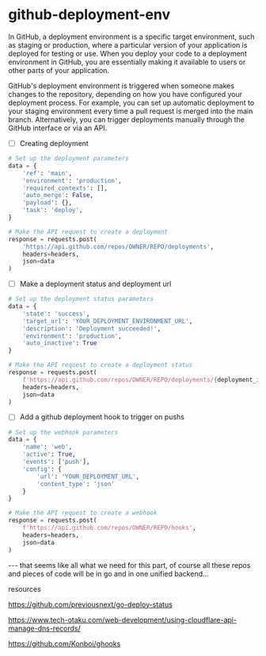 # github-deployment-env

In GitHub, a deployment environment is a specific target environment, such as staging or production, where a particular version of your application is deployed for testing or use. When you deploy your code to a deployment environment in GitHub, you are essentially making it available to users or other parts of your application.

GitHub's deployment environment is triggered when someone makes changes to the repository, depending on how you have configured your deployment process. For example, you can set up automatic deployment to your staging environment every time a pull request is merged into the main branch. Alternatively, you can trigger deployments manually through the GitHub interface or via an API.

- [ ] Creating deployment

```python
# Set up the deployment parameters
data = {
    'ref': 'main',
    'environment': 'production',
    'required_contexts': [],
    'auto_merge': False,
    'payload': {},
    'task': 'deploy',
}

# Make the API request to create a deployment
response = requests.post(
    'https://api.github.com/repos/OWNER/REPO/deployments',
    headers=headers,
    json=data
)
```

- [ ] Make a deployment status and deployment url


```python
# Set up the deployment status parameters
data = {
    'state': 'success',
    'target_url': 'YOUR_DEPLOYMENT_ENVIRONMENT_URL',
    'description': 'Deployment succeeded!',
    'environment': 'production',
    'auto_inactive': True
}

# Make the API request to create a deployment status
response = requests.post(
    f'https://api.github.com/repos/OWNER/REPO/deployments/{deployment_id}/statuses',
    headers=headers,
    json=data
)
```

- [ ] Add a github deployment hook to trigger on pushs

```python
# Set up the webhook parameters
data = {
    'name': 'web',
    'active': True,
    'events': ['push'],
    'config': {
        'url': 'YOUR_DEPLOYMENT_URL',
        'content_type': 'json'
    }
}

# Make the API request to create a webhook
response = requests.post(
    f'https://api.github.com/repos/OWNER/REPO/hooks',
    headers=headers,
    json=data
)
```

--- that seems like all what we need for this part, of course all these repos and pieces of code will be in go and in one unified backend...



resources

https://github.com/previousnext/go-deploy-status


https://www.tech-otaku.com/web-development/using-cloudflare-api-manage-dns-records/


https://github.com/Konboi/ghooks
